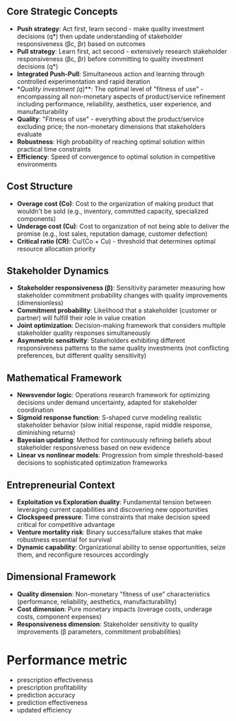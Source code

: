 ## Core Strategic Concepts

- **Push strategy**: Act first, learn second - make quality investment decisions (q*) then update understanding of stakeholder responsiveness (βc, βr) based on outcomes
- **Pull strategy**: Learn first, act second - extensively research stakeholder responsiveness (βc, βr) before committing to quality investment decisions (q*)
- **Integrated Push-Pull**: Simultaneous action and learning through controlled experimentation and rapid iteration
- *_Quality investment (q_)**: The optimal level of "fitness of use" - encompassing all non-monetary aspects of product/service refinement including performance, reliability, aesthetics, user experience, and manufacturability
- **Quality**: "Fitness of use" - everything about the product/service excluding price; the non-monetary dimensions that stakeholders evaluate
- **Robustness**: High probability of reaching optimal solution within practical time constraints
- **Efficiency**: Speed of convergence to optimal solution in competitive environments

## Cost Structure

- **Overage cost (Co)**: Cost to the organization of making product that wouldn't be sold (e.g., inventory, committed capacity, specialized components)
- **Underage cost (Cu)**: Cost to organization of not being able to deliver the promise (e.g., lost sales, reputation damage, customer defection)
- **Critical ratio (CR)**: Cu/(Co + Cu) - threshold that determines optimal resource allocation priority

## Stakeholder Dynamics

- **Stakeholder responsiveness (β)**: Sensitivity parameter measuring how stakeholder commitment probability changes with quality improvements (dimensionless)
- **Commitment probability**: Likelihood that a stakeholder (customer or partner) will fulfill their role in value creation
- **Joint optimization**: Decision-making framework that considers multiple stakeholder quality responses simultaneously
- **Asymmetric sensitivity**: Stakeholders exhibiting different responsiveness patterns to the same quality investments (not conflicting preferences, but different quality sensitivity)

## Mathematical Framework

- **Newsvendor logic**: Operations research framework for optimizing decisions under demand uncertainty, adapted for stakeholder coordination
- **Sigmoid response function**: S-shaped curve modeling realistic stakeholder behavior (slow initial response, rapid middle response, diminishing returns)
- **Bayesian updating**: Method for continuously refining beliefs about stakeholder responsiveness based on new evidence
- **Linear vs nonlinear models**: Progression from simple threshold-based decisions to sophisticated optimization frameworks

## Entrepreneurial Context

- **Exploitation vs Exploration duality**: Fundamental tension between leveraging current capabilities and discovering new opportunities
- **Clockspeed pressure**: Time constraints that make decision speed critical for competitive advantage
- **Venture mortality risk**: Binary success/failure stakes that make robustness essential for survival
- **Dynamic capability**: Organizational ability to sense opportunities, seize them, and reconfigure resources accordingly

## Dimensional Framework

- **Quality dimension**: Non-monetary "fitness of use" characteristics (performance, reliability, aesthetics, manufacturability)
- **Cost dimension**: Pure monetary impacts (overage costs, underage costs, component expenses)
- **Responsiveness dimension**: Stakeholder sensitivity to quality improvements (β parameters, commitment probabilities)

# Performance metric
- prescription effectiveness
- prescription profitability
- prediction accuracy
- prediction effectiveness
- updated efficiency
